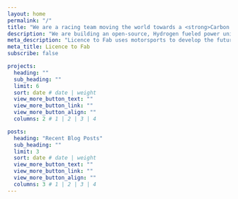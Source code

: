 ```yaml
---
layout: home
permalink: "/"
title: "We are a racing team moving the world towards a <strong>Carbon Negative Society.<\strong>"
description: "We are building an open-source, Hydrogen fueled power unit for vehicles to bring us towards a cleaner future. "
meta_description: "Licence to Fab uses motorsports to develop the future of power systems."
meta_title: Licence to Fab
subscribe: false

projects:
  heading: ""
  sub_heading: ""
  limit: 6
  sort: date # date | weight
  view_more_button_text: ""
  view_more_button_link: ""
  view_more_button_align: ""
  columns: 2 # 1 | 2 | 3 | 4

posts:
  heading: "Recent Blog Posts"
  sub_heading: ""
  limit: 3
  sort: date # date | weight
  view_more_button_text: ""
  view_more_button_link: ""
  view_more_button_align: ""
  columns: 3 # 1 | 2 | 3 | 4
---
```


